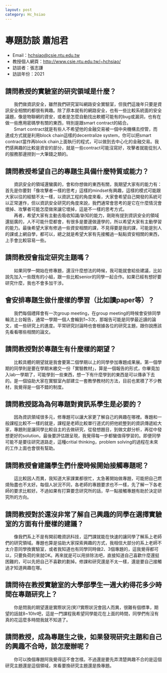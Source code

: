 ```yaml
---
layout: post
category: Hc_hsiao
---
```



# 專題訪談 蕭旭君

- Email：hchsiao@csie.ntu.edu.tw
- 教授個人網頁：<http://www.csie.ntu.edu.tw/~hchsiao/>
- 訪談者：張志謙
- 訪談年份：2021

## 請問教授的實驗室的研究領域是什麼？
&emsp;&emsp;我們做資訊安全，雖然我們研究室叫網路安全實驗室，但我們這幾年只要是資訊安全相關的都很有興趣。除了原本就有的網路安全，也有一些比較系統面的安全議題，像是物聯網的資安，或者是怎麼自動找出軟體可能有的bug或漏洞，也有在做一些應用密碼學有關的東西，特別是跟smart contract的結合。
<br>&emsp;&emsp;Smart contract就是有些人不希望他的金融交易被一個中央機構去控管，而達成方式就是利用block chain這樣的decentralize system，你可以把smart contract當作再block chain上面執行的程式，可以做到去中心化的金融交易。我們感興趣的比較是資安的部分，就是一些contract可能沒寫好，攻擊者就能從別人的服務那邊撈到一大筆錢之類的。
## 請問教授希望自己的專題生具備什麼特質或能力？
&emsp;&emsp;資訊安全的領域還蠻廣的，會和你想做的東西有關，我期望大家有的能力有：首先是你要對「像攻擊者一樣的思考」這樣的mindset有興趣，這樣的模式可能跟大家以往的經驗不太一樣，以資訊工程的角度來看，大家會希望自己開發的系統可以正常運作，但以資訊安全研究的角度來說，我們通常會思考的是它在什麼情況會壞掉、攻擊者可能怎麼做來讓它壞掉，這是不一樣的思考方式。
<br>&emsp;&emsp;再者，希望大家有主動去吸收知識/新知的能力，剛剛有提到資訊安全的領域還挺廣的，人不可能什麼都會，有很多是要邊做邊學的，所以希望大家有主動學習的能力。最後希望大家有修過一些資安相關的課，不見得要是我的課，可能是別人的課或上網自學，都可以，總之就是希望大家有先接觸過一點點資安相關的東西，上手會比較容易一些。
## 請問教授會指定研究主題嗎？
&emsp;&emsp;如果同學一開始在修專題，還沒什麼想法的時候，我可能就會給些建議，比如說先加入一些既有的小組，跟一些比較senior的同學一起合作。如果已經有想好要研究什麼，我也不會多加干涉。
## 會安排專題生做什麼樣的學習（比如讀paper等）？
&emsp;&emsp;我們每個禮拜會有一次group meeting，在group meeting的時候會安排同學輪流上台報告，通常一學期一個人會輪到1~3次，那報告可能是同學最近讀的論文，或一些研究上的進度。平常研究討論時也會根據各位的研究主題，跟你說應該先看看哪些相關的論文。
## 請問教授對於專題生有什麼樣的期望？
&emsp;&emsp;比較具體的期望就是我會要第二個學期以上的同學參加專題成果展。第一個學期的同學則是要在學期末繳交一份「實驗教材」，算是一個報告的形式，你畢竟加入lab一學期了，可能學到一些東西，想一下有什麼學到的東西是可以傳承下去的。是一個協助大家在實驗室內部建立一套教學教材的方法，目前也累積了不少教材，我覺得是一個不錯的制度。
## 請問教授認為為何專題對資訊系學生是必要的？ 
&emsp;&emsp;因為資訊領域很多元，修專題可以讓大家更了解自己的興趣在哪裡。專題和一般課程比較不一樣的就是，課程是老師比較單行道式的把他統整到的資訊傳遞給大家，專題則是讓同學比較自主的去做研究，從發想題目，到做文獻分析，再從中發想更好的solution，最後要評估跟呈現，我覺得每一步都蠻值得學習的。即便同學可能不是要往研究道路走，這種critial thinking，problem solving的過程在未來的工作上面也會很有幫助。

## 請問教授會建議學生們什麼時候開始接觸專題呢？
&emsp;&emsp;這比較因人而異，我知道大家課業都很忙，太急著開始做專題，可能把自己燃燒殆盡也不太好。每個人狀況不同，各老師的專題要求也不一樣，先了解一下各老師的要求比較好。不過如果有打算要念研究所的話，早一點接觸專題有助於決定研究所的方向。
## 請問教授對於還沒非常了解自己興趣的同學在選擇實驗室的方面有什麼樣的建議？
&emsp;&emsp;像我們系上不是有開前瞻資訊科技，這門課就能在快速的讓同學了解系上老師們的研究領域。專題也算是協助大家探索興趣的方式，我相信大部分的系上老師不太介意同學換實驗室，或者我知道也有同學同時做2、3個專題的，這我覺得都可以，只要負荷的來就OK。再來就是可以用排除法吧，直接知道自己喜歡什麼還挺困難的，可以先把自己不喜歡的劃掉。修課和研究還是不太一樣，還是要自己接觸過才知道興趣在哪。
## 請問待在教授實驗室的大學部學生一週大約得花多少時間在專題研究上？
&emsp;&emsp;你是問我的期望還是實際狀況(笑)?實際狀況會因人而異，很難有個標準，期望的話就8~10hr吧，這是一門課程我希望同學能花在上面的時間，同學們有沒有真的花這麼多時間我就不知道了。
## 請問教授，成為專題生之後，如果發現研究主題和自己的興趣不合時，該怎麼辦呢？
&emsp;&emsp;你可以換個專題阿我覺得這不會怎樣。不過還是要先弄清楚興趣不合的是這個研究主題還是這個領域，來看要換研究主題還是換專題。
